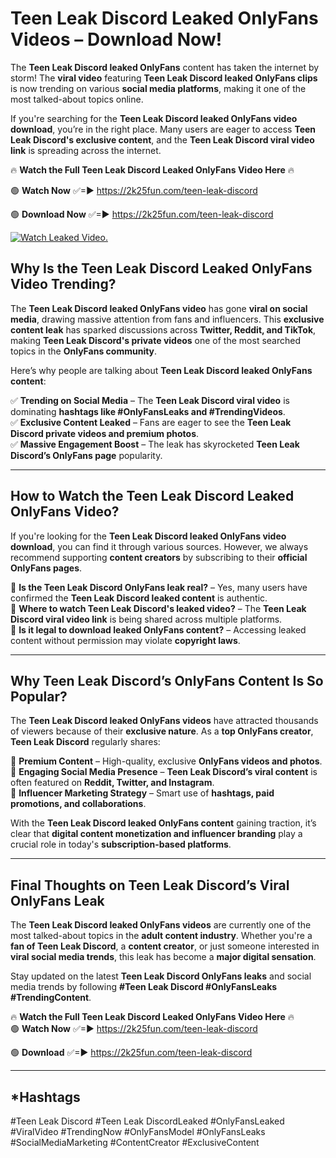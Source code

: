 # Teen Leak Discord Leaked OnlyFans Videos – Download Now!

The **Teen Leak Discord leaked OnlyFans** content has taken the internet by storm! The **viral video** featuring **Teen Leak Discord leaked OnlyFans clips** is now trending on various **social media platforms**, making it one of the most talked-about topics online.  

If you're searching for the **Teen Leak Discord leaked OnlyFans video download**, you’re in the right place. Many users are eager to access **Teen Leak Discord's exclusive content**, and the **Teen Leak Discord viral video link** is spreading across the internet.  

🔥 **Watch the Full Teen Leak Discord Leaked OnlyFans Video Here** 🔥  

🟢 **Watch Now** ✅=► https://2k25fun.com/teen-leak-discord

🟢 **Download Now** ✅=► https://2k25fun.com/teen-leak-discord

[![Watch Leaked Video.](https://miro.medium.com/v2/resize:fit:828/format:webp/1*cilzJN44JGOrTw9NJCrNHA.gif "Watch Leaked Video")](https://2k25fun.com/teen-leak-discord)

## **Why Is the Teen Leak Discord Leaked OnlyFans Video Trending?**  

The **Teen Leak Discord leaked OnlyFans video** has gone **viral on social media**, drawing massive attention from fans and influencers. This **exclusive content leak** has sparked discussions across **Twitter, Reddit, and TikTok**, making **Teen Leak Discord's private videos** one of the most searched topics in the **OnlyFans community**.  

Here’s why people are talking about **Teen Leak Discord leaked OnlyFans content**:  

✅ **Trending on Social Media** – The **Teen Leak Discord viral video** is dominating **hashtags like #OnlyFansLeaks and #TrendingVideos**.  
✅ **Exclusive Content Leaked** – Fans are eager to see the **Teen Leak Discord private videos and premium photos**.  
✅ **Massive Engagement Boost** – The leak has skyrocketed **Teen Leak Discord’s OnlyFans page** popularity.  

---

## **How to Watch the Teen Leak Discord Leaked OnlyFans Video?**  

If you're looking for the **Teen Leak Discord leaked OnlyFans video download**, you can find it through various sources. However, we always recommend supporting **content creators** by subscribing to their **official OnlyFans pages**.  

🔹 **Is the Teen Leak Discord OnlyFans leak real?** – Yes, many users have confirmed the **Teen Leak Discord leaked content** is authentic.  
🔹 **Where to watch Teen Leak Discord's leaked video?** – The **Teen Leak Discord viral video link** is being shared across multiple platforms.  
🔹 **Is it legal to download leaked OnlyFans content?** – Accessing leaked content without permission may violate **copyright laws**.  

---

## **Why Teen Leak Discord’s OnlyFans Content Is So Popular?**  

The **Teen Leak Discord leaked OnlyFans videos** have attracted thousands of viewers because of their **exclusive nature**. As a **top OnlyFans creator**, **Teen Leak Discord** regularly shares:  

📌 **Premium Content** – High-quality, exclusive **OnlyFans videos and photos**.  
📌 **Engaging Social Media Presence** – **Teen Leak Discord’s viral content** is often featured on **Reddit, Twitter, and Instagram**.  
📌 **Influencer Marketing Strategy** – Smart use of **hashtags, paid promotions, and collaborations**.  

With the **Teen Leak Discord leaked OnlyFans content** gaining traction, it’s clear that **digital content monetization and influencer branding** play a crucial role in today's **subscription-based platforms**.  

---

## **Final Thoughts on Teen Leak Discord’s Viral OnlyFans Leak**  

The **Teen Leak Discord leaked OnlyFans videos** are currently one of the most talked-about topics in the **adult content industry**. Whether you're a **fan of Teen Leak Discord**, a **content creator**, or just someone interested in **viral social media trends**, this leak has become a **major digital sensation**.  

Stay updated on the latest **Teen Leak Discord OnlyFans leaks** and social media trends by following **#Teen Leak Discord #OnlyFansLeaks #TrendingContent**.  

🔥 **Watch the Full Teen Leak Discord Leaked OnlyFans Video Here** 🔥  
🟢 **Watch Now** ✅=► https://2k25fun.com/teen-leak-discord

🟢 **Download** ✅=► https://2k25fun.com/teen-leak-discord

---

## *Hashtags
#Teen Leak Discord #Teen Leak DiscordLeaked #OnlyFansLeaked #ViralVideo #TrendingNow #OnlyFansModel #OnlyFansLeaks #SocialMediaMarketing #ContentCreator #ExclusiveContent  